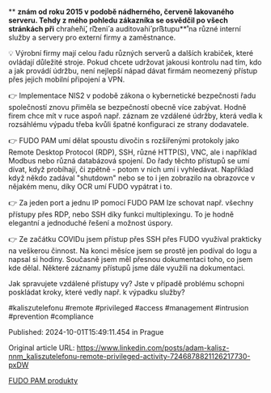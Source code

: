 **  **znám od roku 2015 v podobě nádherného, červeně lakovaného serveru. Tehdy z mého pohledu zákazníka se osvědčil po všech stránkách při** chra**́**ne**̌**ni**́,** r**̌**i**́**zeni**́** a auditova**́**ni**́** pr**̌**i**́**stupu**̊ na různé interní služby a servery pro externí firmy a zaměstnance.


💡 Výrobní firmy mají celou řadu různých serverů a dalších krabiček, které ovládají důležité stroje. Pokud chcete udržovat jakousi kontrolu nad tím, kdo a jak provádí údržbu, není nejlepší nápad dávat firmám neomezený přístup přes jejich mobilní připojení a VPN.


👉 Implementace NIS2 v podobě zákona o kybernetické bezpečnosti řadu společností znovu přiměla se bezpečností obecně více zabývat. Hodně firem chce mít v ruce aspoň např. záznam ze vzdálené údržby, která vedla k rozsáhlému výpadu třeba kvůli špatné konfiguraci ze strany dodavatele.


👉 FUDO PAM umí dělat spoustu divočin s rozšířenými protokoly jako Remote Desktop Protocol (RDP), SSH, různé HTTP(S), VNC, ale i například Modbus nebo různá databázová spojení. Do řady těchto přístupů se umí dívat, když probíhají, či zpětně - potom v nich umí i vyhledávat. Například když někdo zadával "shutdown" nebo se to i jen zobrazilo na obrazovce v nějakém menu, díky OCR umí FUDO vypátrat i to.


👉 Za jeden port a jednu IP pomocí FUDO PAM lze schovat např. všechny přístupy přes RDP, nebo SSH díky funkci multiplexingu. To je hodně elegantní a jednoduché řešení a možnost úspory.


👉 Ze začátku COVIDu jsem přístup přes SSH přes FUDO využíval prakticky na veškerou činnost. Na konci měsíce jsem se prostě jen podíval do logu a napsal si hodiny. Současně jsem měl přesnou dokumentaci toho, co jsem kde dělal. Některé záznamy přístupů jsme dále využili na dokumentaci.


Jak spravujete vzdálené přístupy vy? Jste v případě problému schopni poskládat kroky, které vedly např. k výpadku služby?


#kaliszutelefonu #remote #privileged #access #management #intrusion #prevention #compliance


Published: 2024-10-01T15:49:11.454 in Prague

Original article URL: https://www.linkedin.com/posts/adam-kalisz-nnm_kaliszutelefonu-remote-privileged-activity-7246878821126217730-pxDW

[FUDO PAM produkty](./media/fudo-products.png)